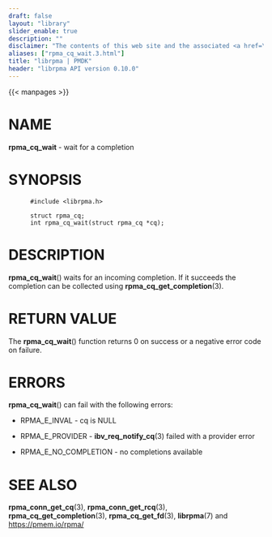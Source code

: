 ```yaml
---
draft: false
layout: "library"
slider_enable: true
description: ""
disclaimer: "The contents of this web site and the associated <a href=\"https://github.com/pmem\">GitHub repositories</a> are BSD-licensed open source."
aliases: ["rpma_cq_wait.3.html"]
title: "librpma | PMDK"
header: "librpma API version 0.10.0"
---
```

{{< manpages >}}

[comment]: <> (SPDX-License-Identifier: BSD-3-Clause)
[comment]: <> (Copyright 2020-2022, Intel Corporation)

NAME
====

**rpma\_cq\_wait** - wait for a completion

SYNOPSIS
========

          #include <librpma.h>

          struct rpma_cq;
          int rpma_cq_wait(struct rpma_cq *cq);

DESCRIPTION
===========

**rpma\_cq\_wait**() waits for an incoming completion. If it succeeds
the completion can be collected using **rpma\_cq\_get\_completion**(3).

RETURN VALUE
============

The **rpma\_cq\_wait**() function returns 0 on success or a negative
error code on failure.

ERRORS
======

**rpma\_cq\_wait**() can fail with the following errors:

-   RPMA\_E\_INVAL - cq is NULL

-   RPMA\_E\_PROVIDER - **ibv\_req\_notify\_cq**(3) failed with a
    provider error

-   RPMA\_E\_NO\_COMPLETION - no completions available

SEE ALSO
========

**rpma\_conn\_get\_cq**(3), **rpma\_conn\_get\_rcq**(3),
**rpma\_cq\_get\_completion**(3), **rpma\_cq\_get\_fd**(3),
**librpma**(7) and https://pmem.io/rpma/
